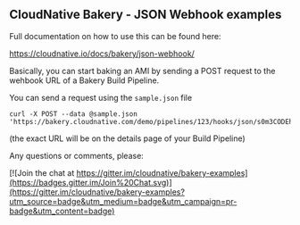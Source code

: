 ## CloudNative Bakery - JSON Webhook examples

Full documentation on how to use this can be found here:

https://cloudnative.io/docs/bakery/json-webhook/

Basically, you can start baking an AMI by sending a POST request to the wehbook URL of a Bakery Build Pipeline.

You can send a request using the `sample.json` file

    curl -X POST --data @sample.json 'https://bakery.cloudnative.com/demo/pipelines/123/hooks/json/s0m3CODEh3r3.json'

(the exact URL will be on the details page of your Build Pipeline)

Any questions or comments, please:

[![Join the chat at https://gitter.im/cloudnative/bakery-examples](https://badges.gitter.im/Join%20Chat.svg)](https://gitter.im/cloudnative/bakery-examples?utm_source=badge&utm_medium=badge&utm_campaign=pr-badge&utm_content=badge)
